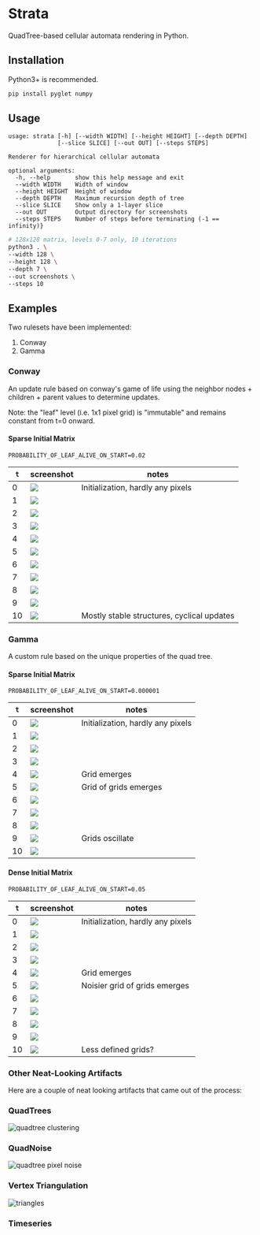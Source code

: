 # Strata

QuadTree-based cellular automata rendering in Python.

## Installation

Python3+ is recommended.

```bash
pip install pyglet numpy
```

## Usage

```
usage: strata [-h] [--width WIDTH] [--height HEIGHT] [--depth DEPTH]
              [--slice SLICE] [--out OUT] [--steps STEPS]

Renderer for hierarchical cellular automata

optional arguments:
  -h, --help       show this help message and exit
  --width WIDTH    Width of window
  --height HEIGHT  Height of window
  --depth DEPTH    Maximum recursion depth of tree
  --slice SLICE    Show only a 1-layer slice
  --out OUT        Output directory for screenshots
  --steps STEPS    Number of steps before terminating (-1 == infinity)}
```

```bash
# 128x128 matrix, levels 0-7 only, 10 iterations
python3 . \
--width 128 \
--height 128 \
--depth 7 \
--out screenshots \
--steps 10
```

## Examples

Two rulesets have been implemented:

1. Conway
2. Gamma

### Conway

An update rule based on conway's game of life using the neighbor nodes + children + parent values to determine updates.

Note: the "leaf" level (i.e. 1x1 pixel grid) is "immutable" and remains constant from t=0 onward.

#### Sparse Initial Matrix

`PROBABILITY_OF_LEAF_ALIVE_ON_START=0.02`

| `t` | screenshot                           | notes                                      |
| --- | ------------------------------------ | ------------------------------------------ |
| 0   | ![](examples/conway_02init/t_0.png)  | Initialization, hardly any pixels          |
| 1   | ![](examples/conway_02init/t_1.png)  |                                            |
| 2   | ![](examples/conway_02init/t_2.png)  |                                            |
| 3   | ![](examples/conway_02init/t_3.png)  |                                            |
| 4   | ![](examples/conway_02init/t_4.png)  |                                            |
| 5   | ![](examples/conway_02init/t_5.png)  |                                            |
| 6   | ![](examples/conway_02init/t_6.png)  |                                            |
| 7   | ![](examples/conway_02init/t_7.png)  |                                            |
| 8   | ![](examples/conway_02init/t_8.png)  |                                            |
| 9   | ![](examples/conway_02init/t_9.png)  |                                            |
| 10  | ![](examples/conway_02init/t_10.png) | Mostly stable structures, cyclical updates |

### Gamma

A custom rule based on the unique properties of the quad tree.

#### Sparse Initial Matrix

`PROBABILITY_OF_LEAF_ALIVE_ON_START=0.000001`

| `t` | screenshot                              | notes                             |
| --- | --------------------------------------- | --------------------------------- |
| 0   | ![](examples/gamma_000001init/t_0.png)  | Initialization, hardly any pixels |
| 1   | ![](examples/gamma_000001init/t_1.png)  |                                   |
| 2   | ![](examples/gamma_000001init/t_2.png)  |                                   |
| 3   | ![](examples/gamma_000001init/t_3.png)  |                                   |
| 4   | ![](examples/gamma_000001init/t_4.png)  | Grid emerges                      |
| 5   | ![](examples/gamma_000001init/t_5.png)  | Grid of grids emerges             |
| 6   | ![](examples/gamma_000001init/t_6.png)  |                                   |
| 7   | ![](examples/gamma_000001init/t_7.png)  |                                   |
| 8   | ![](examples/gamma_000001init/t_8.png)  |                                   |
| 9   | ![](examples/gamma_000001init/t_9.png)  | Grids oscillate                   |
| 10  | ![](examples/gamma_000001init/t_10.png) |                                   |

#### Dense Initial Matrix

`PROBABILITY_OF_LEAF_ALIVE_ON_START=0.05`

| `t` | screenshot                          | notes                             |
| --- | ----------------------------------- | --------------------------------- |
| 0   | ![](examples/gamma_05init/t_0.png)  | Initialization, hardly any pixels |
| 1   | ![](examples/gamma_05init/t_1.png)  |                                   |
| 2   | ![](examples/gamma_05init/t_2.png)  |                                   |
| 3   | ![](examples/gamma_05init/t_3.png)  |                                   |
| 4   | ![](examples/gamma_05init/t_4.png)  | Grid emerges                      |
| 5   | ![](examples/gamma_05init/t_5.png)  | Noisier grid of grids emerges     |
| 6   | ![](examples/gamma_05init/t_6.png)  |                                   |
| 7   | ![](examples/gamma_05init/t_7.png)  |                                   |
| 8   | ![](examples/gamma_05init/t_8.png)  |                                   |
| 9   | ![](examples/gamma_05init/t_9.png)  |                                   |
| 10  | ![](examples/gamma_05init/t_10.png) | Less defined grids?               |

### Other Neat-Looking Artifacts

Here are a couple of neat looking artifacts that came out of the process:

### QuadTrees

![quadtree clustering](images/quad_gamma_0.gif)

### QuadNoise

![quadtree pixel noise](images/quad_pixels_noise.gif)

### Vertex Triangulation

![triangles](images/quad_triangles.gif)

### Timeseries

